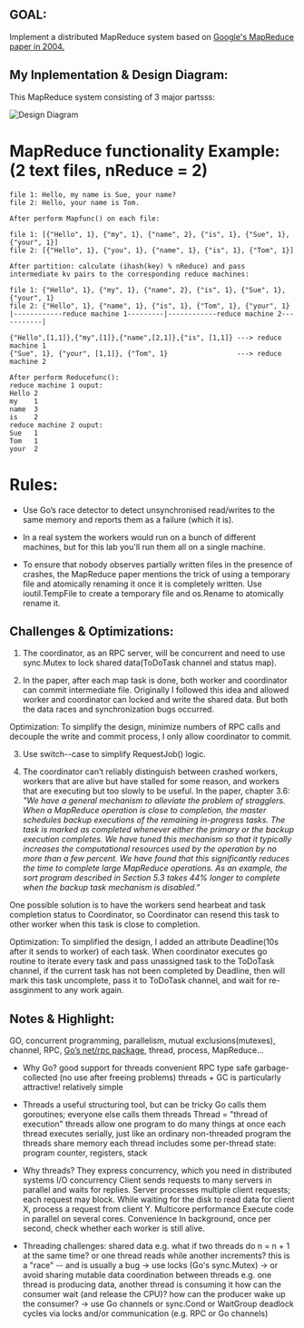 ## GOAL:
Implement a distributed MapReduce system based on [Google's MapReduce paper in 2004.](http://static.googleusercontent.com/media/research.google.com/en//archive/mapreduce-osdi04.pdf)


## My Inplementation & Design Diagram:
This MapReduce system consisting of 3 major partsss:

![Design Diagram](./diagram.svg)


# MapReduce functionality Example: (2 text files, nReduce = 2)

    file 1: Hello, my name is Sue, your name?
    file 2: Hello, your name is Tom.

    After perform Mapfunc() on each file:

    file 1: [{"Hello", 1}, {"my", 1}, {"name", 2}, {"is", 1}, {"Sue", 1}, {"your", 1}]
    file 2: [{"Hello", 1}, {"you", 1}, {"name", 1}, {"is", 1}, {"Tom", 1}]

    After partition: calculate (ihash(key) % nReduce) and pass intermediate kv pairs to the corresponding reduce machines:

    file 1: {"Hello", 1}, {"my", 1}, {"name", 2}, {"is", 1}, {"Sue", 1}, {"your", 1}
    file 2: {"Hello", 1}, {"name", 1}, {"is", 1}, {"Tom", 1}, {"your", 1}
    |------------reduce machine 1---------|------------reduce machine 2-----------| 

    {"Hello",[1,1]},{"my",[1]},{"name",[2,1]},{"is", [1,1]} ---> reduce machine 1
    {"Sue", 1}, {"your", [1,1]}, {"Tom", 1}                 ---> reduce machine 2

    After perform Reducefunc():
    reduce machine 1 ouput: 
    Hello 2
    my    1
    name  3
    is    2
    reduce machine 2 ouput: 
    Sue   1
    Tom   1
    your  2

# Rules:
- Use Go’s race detector to detect unsynchronised read/writes to the same memory and reports them as a failure (which it is).

- In a real system the workers would run on a bunch of different machines, but for this lab you'll run them all on a single machine.

- To ensure that nobody observes partially written files in the presence of crashes, the MapReduce paper mentions the trick of using a temporary file and atomically renaming it once it is completely written. Use ioutil.TempFile to create a temporary file and os.Rename to atomically rename it.

## Challenges & Optimizations:

1. The coordinator, as an RPC server, will be concurrent and need to use sync.Mutex to lock shared data(ToDoTask channel and status map).

2. In the paper, after each map task is done, both worker and coordinator can commit intermediate file. Originally I followed this idea and allowed worker and coordinator can locked and write the shared data. But both the data races and synchronization bugs occurred. 

Optimization: To simplify the design, minimize numbers of RPC calls and decouple the write and commit process, I only allow coordinator to commit.

3. Use switch--case to simplify RequestJob() logic.

4. The coordinator can’t reliably distinguish between crashed workers, workers that are alive but have stalled for some reason, and workers that are executing but too slowly to be useful. In the paper, chapter 3.6: 
    <i>"We have a general mechanism to alleviate the problem of stragglers. When a MapReduce operation is close to completion, the master schedules backup executions of the remaining in-progress tasks. The task is marked as completed whenever either the primary or the backup execution completes. We have tuned this mechanism so that it typically increases the computational resources
    used by the operation by no more than a few percent. We have found that this significantly reduces the time to complete large MapReduce operations. As an example, the sort program described in Section 5.3 takes 44%
    longer to complete when the backup task mechanism is
    disabled." </i>

One possible solution is to have the workers send hearbeat and task completion status to Coordinator, so Coordinator can resend this task to other worker when this task is close to completion. 

Optimization: To simplified the design, I added an attribute Deadline(10s after it sends to worker) of each task. When coordinator executes go routine to iterate every task and pass unassigned task to the ToDoTask channel, if the current task has not been completed by Deadline, then will mark this task uncomplete, pass it to ToDoTask channel, and wait for re-assginment to any work again.


## Notes & Highlight:
GO, concurrent programming, parallelism, mutual exclusions(mutexes), channel, RPC, [Go’s net/rpc package](https://ops.tips/gists/example-go-rpc-client-and-server/), thread, process, MapReduce...

- Why Go?
  good support for threads
  convenient RPC
  type safe
  garbage-collected (no use after freeing problems)
  threads + GC is particularly attractive!
  relatively simple

- Threads
  a useful structuring tool, but can be tricky
  Go calls them goroutines; everyone else calls them threads
  Thread = "thread of execution"
  threads allow one program to do many things at once
  each thread executes serially, just like an ordinary non-threaded program
  the threads share memory
  each thread includes some per-thread state:
    program counter, registers, stack

- Why threads?
  They express concurrency, which you need in distributed systems
  I/O concurrency
    Client sends requests to many servers in parallel and waits for replies.
    Server processes multiple client requests; each request may block.
    While waiting for the disk to read data for client X,
      process a request from client Y.
  Multicore performance
    Execute code in parallel on several cores.
  Convenience
    In background, once per second, check whether each worker is still alive.

- Threading challenges:
  shared data 
    e.g. what if two threads do n = n + 1 at the same time?
      or one thread reads while another increments?
    this is a "race" -- and is usually a bug
    -> use locks (Go's sync.Mutex)
    -> or avoid sharing mutable data
  coordination between threads
    e.g. one thread is producing data, another thread is consuming it
      how can the consumer wait (and release the CPU)?
      how can the producer wake up the consumer?
    -> use Go channels or sync.Cond or WaitGroup
  deadlock
    cycles via locks and/or communication (e.g. RPC or Go channels)